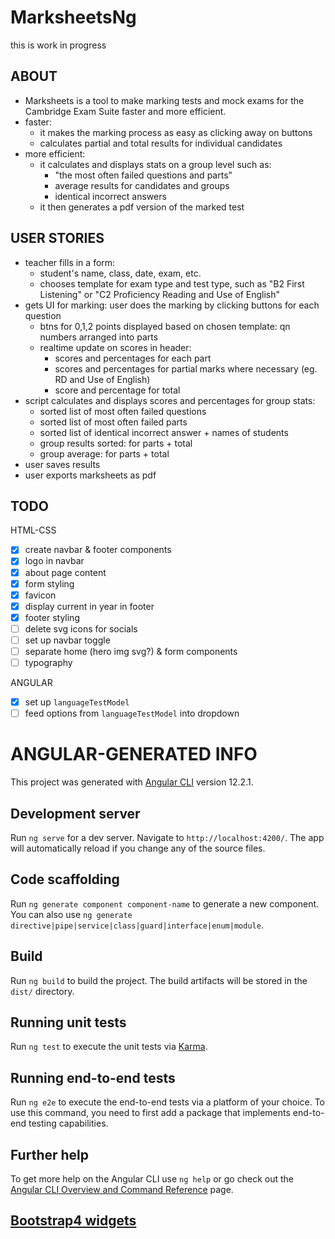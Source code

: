 # MarksheetsNg

this is work in progress

## ABOUT

* Marksheets is a tool to make marking tests and mock exams for the Cambridge Exam Suite faster and more efficient.
* faster:
  + it makes the marking process as easy as clicking away on buttons
  + calculates partial and total results for individual candidates
* more efficient:
  + it calculates and displays stats on a group level such as:
    - "the most often failed questions and parts"
    - average results for candidates and groups
    - identical incorrect answers
  + it then generates a pdf version of the marked test

## USER STORIES

* teacher fills in a form:
  + student's name, class, date, exam, etc.
  + chooses template for exam type and test type, such as "B2 First Listening" or "C2 Proficiency Reading and Use of English"
* gets UI for marking: user does the marking by clicking buttons for each question
  + btns for 0,1,2 points displayed based on chosen template: qn numbers arranged into parts
  + realtime update on scores in header:
    - scores and percentages for each part
    - scores and percentages for partial marks where necessary (eg. RD and Use of English)
    - score and percentage for total
* script calculates and displays scores and percentages for group stats:
  + sorted list of most often failed questions
  + sorted list of most often failed parts
  + sorted list of identical incorrect answer + names of students
  + group results sorted: for parts + total
  + group average: for parts + total
* user saves results
* user exports marksheets as pdf

## TODO

HTML-CSS
- [x] create navbar & footer components
- [x] logo in navbar
- [x] about page content
- [x] form styling
- [x] favicon
- [x] display current in year in footer
- [x] footer styling
- [ ] delete svg icons for socials
- [ ] set up navbar toggle
- [ ] separate home (hero img svg?) & form components
- [ ] typography

ANGULAR
- [x] set up `languageTestModel`
- [ ] feed options from `languageTestModel` into dropdown

# ANGULAR-GENERATED INFO

This project was generated with [Angular CLI](https://github.com/angular/angular-cli) version 12.2.1.

## Development server

Run `ng serve` for a dev server. Navigate to `http://localhost:4200/`. The app will automatically reload if you change any of the source files.

## Code scaffolding

Run `ng generate component component-name` to generate a new component. You can also use `ng generate directive|pipe|service|class|guard|interface|enum|module`.

## Build

Run `ng build` to build the project. The build artifacts will be stored in the `dist/` directory.

## Running unit tests

Run `ng test` to execute the unit tests via [Karma](https://karma-runner.github.io).

## Running end-to-end tests

Run `ng e2e` to execute the end-to-end tests via a platform of your choice. To use this command, you need to first add a package that implements end-to-end testing capabilities.

## Further help

To get more help on the Angular CLI use `ng help` or go check out the [Angular CLI Overview and Command Reference](https://angular.io/cli) page.

## [Bootstrap4 widgets](https://ng-bootstrap.github.io/#/home)
